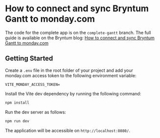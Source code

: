 # How to connect and sync Bryntum Gantt to monday.com

The code for the complete app is on the `complete-gantt` branch. The full guide is available on the Bryntum blog: [How to connect and sync Bryntum Gantt to monday.com](https://bryntum.com/blog/how-to-connect-and-sync-bryntum-gantt-to-monday-com/)

## Getting Started

Create a `.env` file in the root folder of your project and add your monday.com access token to the following environment variable:

```
VITE_MONDAY_ACCESS_TOKEN=
```

Install the Vite dev dependency by running the following command:

```bash
npm install
```

Run the dev server as follows: 

```bash
npm run dev
```

The application will be accessible on `http://localhost:8080/`.

